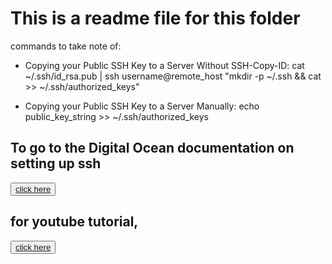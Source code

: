 # This is a readme file for this folder
commands to take note of:
- Copying your Public SSH Key to a Server Without SSH-Copy-ID:
cat ~/.ssh/id_rsa.pub | ssh username@remote_host "mkdir -p ~/.ssh && cat >> ~/.ssh/authorized_keys"

- Copying your Public SSH Key to a Server Manually:
echo public_key_string >> ~/.ssh/authorized_keys

## To go to the Digital Ocean documentation on setting up ssh
<button>
    <a href="https://www.digitalocean.com/community/tutorials/ssh-essentials-working-with-ssh-servers-clients-and-keys">
    click here
    </a>
</button>

## for youtube tutorial,
<button>
    <a href="https://www.youtube.com/watch?v=hQWRp-FdTpc">
    click here
    </a>
</button>
